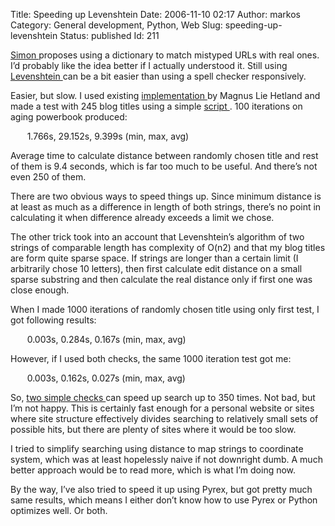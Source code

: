 Title: Speeding up Levenshtein
Date: 2006-11-10 02:17
Author: markos
Category: General development, Python, Web
Slug: speeding-up-levenshtein
Status: published
Id: 211

<html>
 <body>
  <div>
   <p>
    <a href="handling-404.html">
     Simon
    </a>
    proposes using a dictionary to match mistyped URLs with real ones. I’d probably like the idea better if I actually understood it. Still using
    <a href="http://en.wikipedia.org/wiki/Levenshtein_distance" title="description of the algorithm">
     Levenshtein
    </a>
    can be a bit easier than using a spell checker responsively.
   </p>
   <p>
    Easier, but slow. I used existing
    <a href="http://hetland.org/python/distance.py" title="python implementation">
     implementation
    </a>
    by Magnus Lie Hetland and made a test with 245 blog titles using a simple
    <a href="http://markos.gaivo.net/examples/distance/test_distance" title="Link to test script">
     script
    </a>
    . 100 iterations on aging powerbook produced:
   </p>
   <p style="text-indent:20pt;">
    1.766s, 29.152s, 9.399s (min, max, avg)
   </p>
   <p>
    Average time to calculate distance between randomly chosen title and rest of them is 9.4 seconds, which is far too much to be useful. And there’s not even 250 of them.
   </p>
   <p>
    There are two obvious ways to speed things up. Since minimum distance is at least as much as a difference in length of both strings, there’s no point in calculating it when difference already exceeds a limit we chose.
   </p>
   <p>
    The other trick took into an account that Levenshtein’s algorithm of two strings of comparable length has complexity of O(n2) and that my blog titles are form quite sparse space. If strings are longer than a certain limit (I arbitrarily chose 10 letters), then first calculate edit distance on a small sparse substring and then calculate the real distance only if first one was close enough.
   </p>
   <p>
    When I made 1000 iterations of randomly chosen title using only first test, I got following results:
   </p>
   <p style="text-indent:20pt;">
    0.003s, 0.284s, 0.167s (min, max, avg)
   </p>
   <p>
    However, if I used both checks, the same 1000 iteration test got me:
   </p>
   <p style="text-indent:20pt;">
    0.003s, 0.162s, 0.027s (min, max, avg)
   </p>
   <p>
    So,
    <a href="http://markos.gaivo.net/examples/distance/distance.py" title="Extended distance functions">
     two simple checks
    </a>
    can speed up search up to 350 times. Not bad, but I’m not happy. This is certainly fast enough for a personal website or sites where site structure effectively divides searching to relatively small sets of possible hits, but there are plenty of sites where it would be too slow.
   </p>
   <p>
    I tried to simplify searching using distance to map strings to coordinate system, which was at least hopelessly naive if not downright dumb. A much better approach would be to read more, which is what I’m doing now.
   </p>
   <p>
    By the way, I’ve also tried to speed it up using Pyrex, but got pretty much same results, which means I either don’t know how to use Pyrex or Python optimizes well. Or both.
   </p>
  </div>
 </body>
</html>